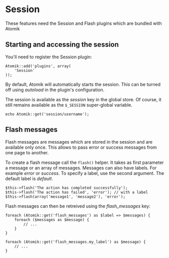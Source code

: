 # Session

<div class="note">These features need the Session and Flash plugins which are bundled with Atomik</div>

## Starting and accessing the session

You'll need to register the Session plugin:

    Atomik::add('plugins', array(
        'Session'
    ));

By default, Atomik will automatically starts the session. This can be turned off
using *autoload* in the plugin's configuration.

The session is available as the *session* key in the global store. Of course,
it still remains available as the `$_SESSION` super-global variable.

    echo Atomik::get('session/username');

## Flash messages

Flash messages are messages which are stored in the session and are available only once.
This allows to pass error or success messages from one page to another. 

To create a flash message call the `flash()` helper. It takes as
first parameter a message or an array of messages. Messages can also have labels. 
For example *error* or *success*. To specify a label, use the second argument. 
The default label is *default*.

    $this->flash('The action has completed successfully');
    $this->flash('The action has failed', 'error'); // with a label
    $this->flash(array('message1', 'message2'), 'error');

Flash messages can then be retreived using the *flash\_messages* key:

    foreach (Atomik::get('flash_messages') as $label => $messages) {
	    foreach ($messages as $message) {
		    // ...
	    }
    }

    foreach (Atomik::get('flash_messages.my_label') as $message) {
	    // ...
    }

